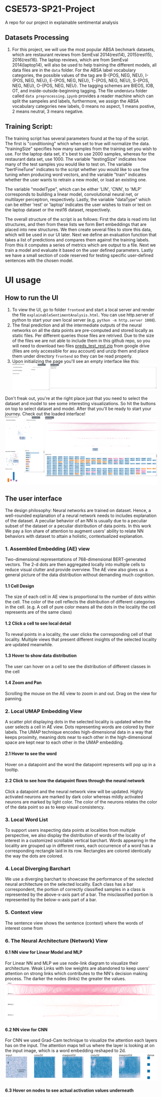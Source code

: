 # CSE573-SP21-Project
A repo for our project in explainable sentimental analysis

## Datasets Processing
  1. For this project, we will use the most popular ABSA bechmark datasets, which are restaurant reviews from SemEval 2014(rest14), 2015(rest15), 2016(rest16). The laptop reviews, which are from SemEval 2014(laptop14), will also be used to help training the different models, all data files are in the `data` folder. For the ABSA label vocabulary categories, the possible values of the tag are B-{POS, NEG, NEU}, I-{POS, NEG, NEU}, E-{POS, NEG, NEU}, T-{POS, NEG, NEU}, S-{POS, NEG, NEU}, O-{POS, NEG, NEU}. The tagging schemes are BIEOS, IOB, OT, and inside-outside-beginning tagging. The file under`data` folder called `data preprocessing.ipynb` provides a reader machine which can split the sampeles and labels, furthermore, we assign the ABSA vocabulary categories new labels, 0 means no aspect, 1 means postive, 2 means neutral, 3 means negative.

## Training Script:
The training script has several parameters found at the top of the script. The first is "conditioning" which when set to true will normalize the data. "trainingSize" specifies how many samples from the training set you wish to use. For the laptop data set, it's best to use 2000 samples, whereas for the restaurant data set, use 1000.
The variable "testingSize" indicates how many of the test samples you would like to test on. The variable "bertFineTune" indicates to the script whether you would like to use fine tuning when producing word vectors, and the variable "train" indicates whether the user wants to retrain a new model, or load an existing one.

The variable "modelType", which can be either 'LIN', 'CNN', to 'MLP' corresponds to building a linear model, convolutional neural net, or multilayer perceptron, respectively.
Lastly, the variable "dataType" which can be either 'rest' or 'laptop' indicates the user wishes to train or test on the laptop dataset or the rest16 dataset, respectively.

The overall structure of the script is as follows: First the data is read into list structures, and then from these lists we form Bert embeddings that are placed into new structures. We then create several files to store this data, which will be used in our UI later. Next we define an evaluation function that takes a list of predictions and compares them against the training labels. From this it computes a series of metrics which are output to a file.
Next we train a model and evaluate it based on the user defined parameters.
Lastly we have a small section of code reserved for testing specific user-defined sentences with the chosen model.

# UI usage
## How to run the UI
  1. To view the UI, go to folder `frontend` and start a local server and render the file `explainableSentimentAnalysis.html`. You can use http.server of python to start your own local server (e.g. `python -m http.server 1008`).
  2. The final prediction and all the intermediate outputs of the neural networks on all the data points are pre-computed and stored locally as static files. Per different queries those files are retrived. Due to the size of the files we are not able to include them in this github repo, so you will need to download two files [preds_test_rest.zip](https://drive.google.com/file/d/1Y4yhjeHo3Hm_qmOMTLC6jUg3jTyl23hp/view?usp=sharing) from google drive (files are only accessible for asu account) and unzip them and place them under directory `frontend` so they can be read properly.
  3. Upon initializing the page you'll see an empty interface like this:
  ![init](init.PNG)

  Don't freak out, you're at the right place just that you need to select the dataset and model to see some interesting visualizations. So hit the buttons on top to select dataset and model. After that you'll be ready to start your journey. Check out the loaded interface!
  ![interface](interface.PNG)
  
## The user interface
The design philosophy: Neural networks are trained on dataset. Hence, a well-rounded explanation of a neural network needs to includes explanation of the dataset. A peculiar behavior of an NN is usually due to a peculiar subset of the dataset or a peculiar distribution of data points. In this work We pay a lion share of attention to augment users' ability to relate NN behaviors with dataset to attain a holistic, contextualized explanation.

### 1. Assembled Embedding (AE) view
Two-dimensional representations of 768-dimensional BERT-generated vectors. The 2-d dots are then aggregated locally into multiple cells to reduce visual clutter and provide overview. The AE view also gives us a general picture of the data distribution without demanding much cognition.
#### 1.1 Cell Design
The size of each cell in AE view is proportional to the number of dots within the cell. The color of the cell reflects the distribution of different categories in the cell. (e.g. A cell of pure color means all the dots in the locality the cell represents are of the same class)
#### 1.2 Click a cell to see local detail
To reveal points in a locality, the user clicks the corresponding cell of that locality. Multiple views that present different insights of the selected locality are updated meanwhile.
#### 1.3 Hover to show data distribution
The user can hover on a cell to see the distribution of different classes in the cell
#### 1.4 Zoom and Pan
Scrolling the mouse on the AE view to zoom in and out. Drag on the view for panning.
### 2. Local UMAP Embedding View
A scatter plot displaying dots in the selected locality is updated when the user selects a cell in AE view. Dots representing words are colored by their labels. The UMAP technique encodes high-dimensional data in a way that keeps proximity, meaning dots near to each other in the high-dimensional space are kept near to each other in the UMAP embedding.
#### 2.1 Hover to see the word
Hover on a datapoint and the word the datapoint represents will pop up in a tooltip.
#### 2.2 Click to see how the datapoint flows through the neural network
Click a datapoint and the neural network view will be updated. Highly activated neurons are marked by dark color whereas mildly activated neurons are marked by light color. The color of the neurons relates the color of the data point so as to keep visual consistency.
### 3. Local Word List
To support users inspecting data points at localities from multiple perspective, we also display the distribution of words of the locality of interest in a customized scrollable vertical barchart. Words appearing in the locality are grouped up in different rows, each occurrence of a word has a corresponding rectangle laid in its row. Rectangles are colored identically the way the dots are colored.
### 4. Local Diverging Barchart
We use a diverging barchart to showcase the performance of the selected neural architecture on the selected locality. Each class has a bar correspondent, the portion of correctly classified samples in a class is represented by the above-x-axis part of a bar. The misclassified portion is represented by the below-x-axis part of a bar.
### 5. Context view
The sentence view shows the sentence (context) where the words of interest come from
### 6. The Neural Architecture (Network) View 
#### 6.1 NN view for Linear Model and MLP
For Linear NN and MLP we use node-link diagram to visualize their architecture. Weak Links with low weights are abandoned to keep users' attention on strong links which contributes to the NN's decision making process. The darker the nodes (links) the greater the values.
![linear NN](nn.PNG)
#### 6.2 NN view for CNN
For CNN we used Grad-Cam technique to visualize the attention each layers has on the input. The attention maps tell us where the layer is looking at on the input image, which is a word embedding reshaped to 2d.
![CNN](cnn.PNG)
#### 6.3 Hover on nodes to see actual activation values underneath

